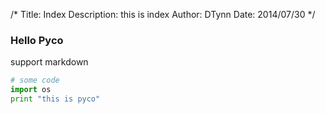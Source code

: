 /*
Title: Index
Description: this is index
Author: DTynn
Date: 2014/07/30
*/

### Hello Pyco

support markdown

```python
# some code
import os
print "this is pyco"
```